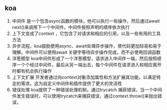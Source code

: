 ## koa

1. 中间件 是一个包含async函数的模块，他可以执行一些操作，然后通过await next()来调用下一个中间件。中间件按照声明的顺序依次执行
2. 上下文变成了context ，它包含了对请求和相应的引用，以及一些有用的工具方法
3.  异步流程，koa鼓励使用async、await处理异步操作，使代码更加轻易和易于理解。中间件可以使用await 关键字等待异步操作完成，而不必使用回调函数
4. 洋葱模型 koa中间件形成了一个洋葱模型，请求进入中间件一端，然后按照顺序一个个经过中间件，最后从另一端出去，每个中间件在请求进入和相应离开时都有机会执行操作
5. 上下文扩展 开发者通过向context对象添加属性和方法扩展其功能，以满足特定的需求。这为自定义中间件和插件提供了更大的灵活性
6. 错误处理 koa提供了一种错误处理机制，通过trycatch 捕获错误，当一个中间件发生错误时，可以使用trycatch来捕获错误，通过context.throw()来抛出错误，
